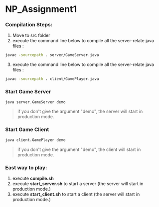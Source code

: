 # NP_Assignment1

### Compilation Steps:
1. Move to src folder
2. execute the command line below to compile all the server-relate java files :
```bash
javac -sourcepath . server/GameServer.java
```
3. execute the command line below to compile all the server-relate java files :
```bash
javac -sourcepath . client/GamePlayer.java 
```

### Start Game Server
```bash
java server.GameServer demo 
```
> if you don't give the argument "demo", the server will start in production mode.

### Start Game Client
```bash
java client.GamePlayer demo 
```
> if you don't give the argument "demo", the client will start in production mode.

### East way to play:
1. execute **compile.sh**
2. execute **start_server.sh** to start a server (the server will start in production mode.)
3. execute **start_client.sh** to start a client (the server will start in production mode.)
